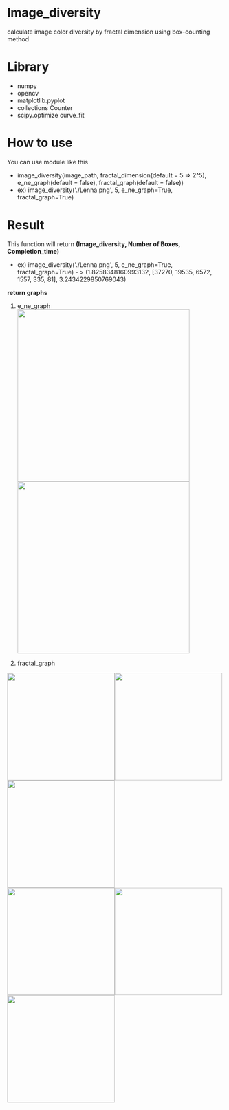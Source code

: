 # Image_diversity
calculate image color diversity by fractal dimension using box-counting method

# Library
- numpy
- opencv
- matplotlib.pyplot
- collections Counter
- scipy.optimize curve_fit

# How to use
You can use module like this

- image_diversity(image_path, fractal_dimension(default = 5 => 2^5), e_ne_graph(default = false), fractal_graph(default = false))
- ex)  image_diversity('./Lenna.png', 5, e_ne_graph=True, fractal_graph=True)

# Result
This function will return **(Image_diversity, Number of Boxes, Completion_time)**
- ex)  image_diversity('./Lenna.png', 5, e_ne_graph=True, fractal_graph=True) - > (1.8258348160993132, [37270, 19535, 6572, 1557, 335, 81], 3.2434229850769043)

**return graphs**   
1. e_ne_graph   
<img src="https://user-images.githubusercontent.com/80665546/136632113-99eb5fe1-73e3-4e7d-96fe-7d464b3478e4.png" width="400" height="400"/> <img src="https://user-images.githubusercontent.com/80665546/136632025-aa9885db-93de-427c-9e17-c9015a20e1ee.jpg" width="400" height="400"/>

2. fractal_graph   

<img src="https://user-images.githubusercontent.com/80665546/136632309-fdf16bd4-a6a9-4222-9e94-598b1c3c923e.jpg" width="250" height="250"/><img src="https://user-images.githubusercontent.com/80665546/136632354-dbf142c1-eb04-48da-b130-66148058238c.jpg" width="250" height="250"/><img src="https://user-images.githubusercontent.com/80665546/136632372-4e7709ab-837f-4ec3-8e9b-8ce27a5065cf.jpg" width="250" height="250"/>   
<img src="https://user-images.githubusercontent.com/80665546/136632449-97e9cd11-2b4d-4643-bc3f-543af24d13e9.jpg" width="250" height="250"/><img src="https://user-images.githubusercontent.com/80665546/136632453-c70c16e9-9c4a-4fe8-8f61-c7608150a1b9.jpg" width="250" height="250"/><img src="https://user-images.githubusercontent.com/80665546/136632454-490f6916-0d9f-48bf-a2d2-0be0fe517c77.jpg" width="250" height="250"/>

